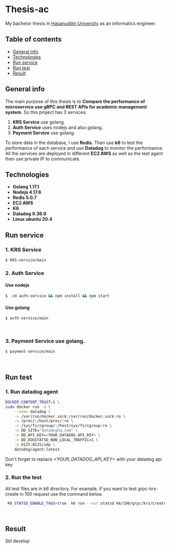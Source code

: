 # Thesis-ac

My bachelor thesis in [Hasanuddin University](https://unhas.ac.id/v2/) as an informatics engineer.
<br>

## Table of contents

- [General info](#general-info)
- [Technologies](#technologies)
- [Run service](#run-service)
- [Run test](#run-test)
- [Result](#result)
  <br>

## General info

The main purpose of this thesis is to **Compare the performance of microservice use gRPC and REST APIs for academic management system**. So this project has 3 services:

1. **KRS Service** use golang.
2. **Auth Service** uses nodejs and also golang.
3. **Payment Service** use golang.

To store data in the database, I use **Redis**. Then use **k6** to test the performance of each service and use **Datadog** to monitor the performance. All the services are deployed in different **EC2 AWS** as well as the test agent then use private IP to communicate.
<br>

## Technologies

- **Golang 1.17.1**
- **Nodejs 4.17.6**
- **Redis 5.0.7**
- **EC2 AWS**
- **K6**
- **Datadog 0.36.0**
- **Linux ubuntu 20.4**
  <br>

## Run service

### 1. **KRS Service**

```bash
$ KRS-service/main
```

### 2. **Auth Service**

#### Use nodejs

```bash
$  cd auth-service && npm install && npm start
```

#### Use golang

```bash
$ auth-service/main
```

<br>

### 3. **Payment Service** use golang.

```bash
$ payment-service/main
```

<br>

## Run test

### 1. Run datadog agent

```bash
DOCKER_CONTENT_TRUST=1 \
sudo docker run -d \
    --name datadog \
    -v /var/run/docker.sock:/var/run/docker.sock:ro \
    -v /proc/:/host/proc/:ro \
    -v /sys/fs/cgroup/:/host/sys/fs/cgroup:ro \
    -e DD_SITE="datadoghq.com" \
    -e DD_API_KEY=<YOUR_DATADOG_API_KEY> \
    -e DD_DOGSTATSD_NON_LOCAL_TRAFFIC=1 \
    -p 8125:8125/udp \
    datadog/agent:latest
```

Don't forget to replace _<YOUR_DATADOG_API_KEY>_ with your datadog api key
<br>

### 2. Run the test

All test files are in k6 directory. For example, if you want to test grpc-krs-create in 100 request use the command below.

```bash
 K6_STATSD_ENABLE_TAGS=true  k6 run --out statsd k6/100/grpc/krs/create.js
```

<br>

## Result

Stil develop
